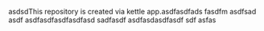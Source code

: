 asdsdThis repository is created via kettle app.asdfasdfads
fasdfm
asdfsad
asdf
asdfasdfasdfasdfasd
sadfasdf
asdfasdasdfasdf
sdf
asfas
